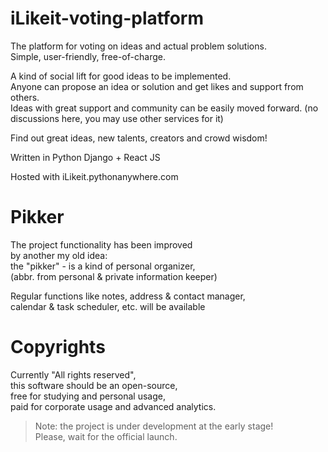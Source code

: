 # iLikeit-voting-platform

The platform for voting on ideas and actual problem solutions.  
Simple, user-friendly, free-of-charge.  

A kind of social lift for good ideas to be implemented.  
Anyone can propose an idea or solution and get likes and support from others.  
Ideas with great support and community can be easily moved forward.
(no discussions here, you may use other services for it)  

Find out great ideas, new talents, creators and crowd wisdom!  

Written in Python Django + React JS  

Hosted with iLikeit.pythonanywhere.com  

# Pikker

The project functionality has been improved  
by another my old idea:  
the "pikker" - is a kind of personal organizer,  
(abbr. from personal & private information keeper)  

Regular functions like notes, address & contact manager,  
calendar & task scheduler, etc. will be available  

# Copyrights

Currently "All rights reserved",  
this software should be an open-source,  
free for studying and personal usage,  
paid for corporate usage and advanced analytics.  

> Note: the project is under development at the early stage!  
> Please, wait for the official launch.
